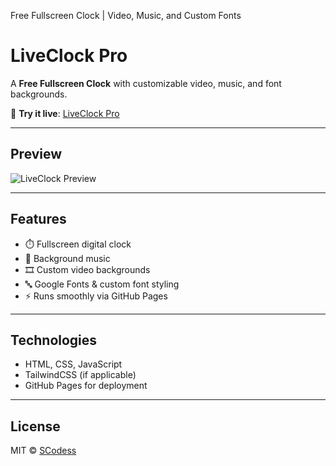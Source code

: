
Free Fullscreen Clock | Video, Music, and Custom Fonts
# LiveClock Pro

A **Free Fullscreen Clock** with customizable video, music, and font backgrounds.

🎯 **Try it live**: [LiveClock Pro](https://scodess.github.io/liveclock-pro/)

---

## Preview

![LiveClock Preview](<img width="1920" height="1080" alt="image" src="https://github.com/user-attachments/assets/bc73bf95-3de1-4d33-b1d6-221545c34d38" />
)

---

## Features

- ⏱️ Fullscreen digital clock
- 🎵 Background music
- 🎞️ Custom video backgrounds
- 🔤 Google Fonts & custom font styling
- ⚡ Runs smoothly via GitHub Pages

---

## Technologies

- HTML, CSS, JavaScript
- TailwindCSS (if applicable)
- GitHub Pages for deployment

---

## License

MIT © [SCodess](https://github.com/SCodess)
